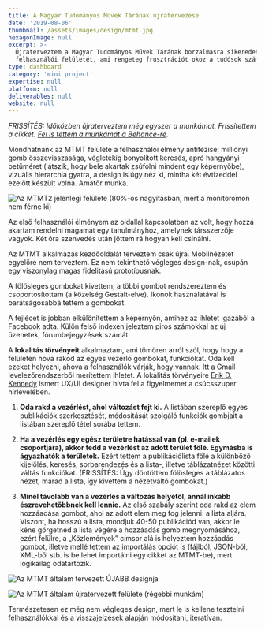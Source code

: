 ```yaml
---
title: A Magyar Tudományos Művek Tárának újratervezése
date: '2019-08-06'
thumbnail: /assets/images/design/mtmt.jpg
hexagonImage: null
excerpt: >-
  Újraterveztem a Magyar Tudományos Művek Tárának borzalmasra sikeredett
  felhasználói felületét, ami rengeteg frusztrációt okoz a tudósok számára.
type: dashboard
category: 'mini project'
expertise: null
platform: null
deliverables: null
website: null
---
```

*FRISSÍTÉS: Időközben újraterveztem még egyszer a munkámat. Frissítettem a cikket. [Fel is tettem a munkámat a Behance-re](https://www.behance.net/gallery/87377841/Collections-of-Hungarian-Scientific-Works).*

Mondhatnánk az MTMT felülete a felhasználói élmény antitézise: milliónyi gomb összevisszasága, végletekig bonyolított keresés, apró hangyányi betűméret (látszik, hogy bele akartak zsúfolni mindent egy képernyőbe), vizuális hierarchia gyatra, a design is úgy néz ki, mintha két évtizeddel ezelőtt készült volna. Amatőr munka.

![Az MTMT2 jelenlegi felülete (80%-os nagyításban, mert a monitoromon nem férne ki)](/assets/images/design/mtmt2_eredeti.png)

Az első felhasználói élményem az oldallal kapcsolatban az volt, hogy hozzá akartam rendelni magamat egy tanulmányhoz, amelynek társszerzője vagyok. Két óra szenvedés után jöttem rá hogyan kell csinálni.

Az MTMT alkalmazás kezdőoldalát terveztem csak újra. Mobilnézetet egyelőre nem terveztem. Ez nem tekinthető végleges design-nak, csupán egy viszonylag magas fidelitású prototípusnak.

A fölösleges gombokat kivettem, a többi gombot rendszereztem és csoportosítottam (a közelség Gestalt-elve). Ikonok használatával is barátságosabbá tettem a gombokat.

A fejlécet is jobban elkülönítettem a képernyőn, amihez az ihletet igazából a Facebook adta. Külön felső indexen jeleztem piros számokkal az új üzenetek, fórumbejegyzések számát.

A **lokalitás törvényeit** alkalmaztam, ami tömören arról szól, hogy hogy a felületen hova rakod az egyes vezérlő gombokat, funkciókat. Oda kell ezeket helyezni, ahova a felhasználók várják, hogy vannak. Itt a Gmail levelezőrendszerből merítettem ihletet. A lokalitás törvényeire [Erik D. Kennedy](http://erikdkennedy.com/) ismert UX/UI designer hívta fel a figyelmemet a csúcsszuper hírlevelében.

1. **Oda rakd a vezérlést, ahol változást fejt ki.** A listában szereplő egyes publikációk szerkesztését, módosítását szolgáló funkciók gombjait a listában szereplő tétel sorába tettem.

2. **Ha a vezérlés egy egész területre hatással van (pl. e-mailek csoportjára), akkor tedd a vezérlést az adott terület fölé. Egymásba is ágyazhatók a területek.** Ezért tettem a publikációlista fölé a különböző kijelölés, keresés, sorbarendezés és a lista-, illetve táblázatnézet közötti váltás funkciókat. (FRISSÍTÉS: Úgy döntöttem fölösleges a táblázatos nézet, marad a lista, így kivettem a nézetváltó gombokat.)

3. **Minél távolabb van a vezérlés a változás helyétől, annál inkább észrevehetőbbnek kell lennie.** Az első szabály szerint oda rakd az elem hozzáadása gombot, ahol az adott elem meg fog jelenni: a lista aljára. Viszont, ha hosszú a lista, mondjuk 40-50 publikációd van, akkor le kéne görgetned a lista végére a hozzáadás gomb megnyomásához, ezért felülre, a „Közlemények” címsor alá is helyeztem hozzáadás gombot, illetve mellé tettem az importálás opciót is (fájlból, JSON-ból, XML-ből stb. is be lehet importálni egy cikket az MTMT-be), mert logikailag odatartozik.

![Az MTMT általam tervezett ÚJABB designja](https://mir-cdn.behance.net/v1/rendition/project_modules/max_1200/ba593387377841.5db6c987c5174.png)

![Az MTMT általam újratervezett felülete (régebbi munkám)](https://dl.dropboxusercontent.com/s/15zu5n0va4qc73i/mtmt3.png)

Természetesen ez még nem végleges design, mert le is kellene tesztelni felhasználókkal és a visszajelzések alapján módosítani, iteratívan.
